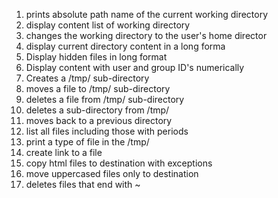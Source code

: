 1. prints absolute path name of the current working directory 
2. display content list of working directory
3. changes the working directory to the user's home director
4. display current directory content in a long forma
5. Display hidden files in long format
6. Display content with user and group ID's numerically
7. Creates a /tmp/ sub-directory
8. moves a file to  /tmp/ sub-directory
9. deletes a file from /tmp/ sub-directory
10. deletes a sub-directory from /tmp/
11. moves back to a previous directory
12. list all files including those with periods
13. print a type of file in the /tmp/
14. create link to a file 
15. copy html files to destination with exceptions
16. move uppercased files only to destination
17. deletes files that end with ~
